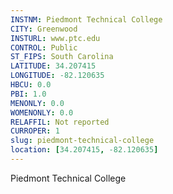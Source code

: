 ```yaml
---
INSTNM: Piedmont Technical College
CITY: Greenwood
INSTURL: www.ptc.edu
CONTROL: Public
ST_FIPS: South Carolina
LATITUDE: 34.207415
LONGITUDE: -82.120635
HBCU: 0.0
PBI: 1.0
MENONLY: 0.0
WOMENONLY: 0.0
RELAFFIL: Not reported
CURROPER: 1
slug: piedmont-technical-college
location: [34.207415, -82.120635]
---
```

Piedmont Technical College